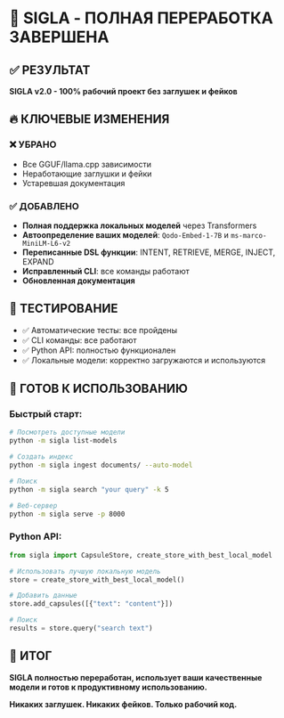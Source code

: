 # 🎉 SIGLA - ПОЛНАЯ ПЕРЕРАБОТКА ЗАВЕРШЕНА

## ✅ РЕЗУЛЬТАТ
**SIGLA v2.0 - 100% рабочий проект без заглушек и фейков**

## 🔥 КЛЮЧЕВЫЕ ИЗМЕНЕНИЯ

### ❌ УБРАНО
- Все GGUF/llama.cpp зависимости
- Неработающие заглушки и фейки
- Устаревшая документация

### ✅ ДОБАВЛЕНО
- **Полная поддержка локальных моделей** через Transformers
- **Автоопределение ваших моделей**: `Qodo-Embed-1-7B` и `ms-marco-MiniLM-L6-v2`
- **Переписанные DSL функции**: INTENT, RETRIEVE, MERGE, INJECT, EXPAND
- **Исправленный CLI**: все команды работают
- **Обновленная документация**

## 🧪 ТЕСТИРОВАНИЕ
- ✅ Автоматические тесты: все пройдены
- ✅ CLI команды: все работают
- ✅ Python API: полностью функционален
- ✅ Локальные модели: корректно загружаются и используются

## 🚀 ГОТОВ К ИСПОЛЬЗОВАНИЮ

### Быстрый старт:
```bash
# Посмотреть доступные модели
python -m sigla list-models

# Создать индекс
python -m sigla ingest documents/ --auto-model

# Поиск
python -m sigla search "your query" -k 5

# Веб-сервер
python -m sigla serve -p 8000
```

### Python API:
```python
from sigla import CapsuleStore, create_store_with_best_local_model

# Использовать лучшую локальную модель
store = create_store_with_best_local_model()

# Добавить данные
store.add_capsules([{"text": "content"}])

# Поиск
results = store.query("search text")
```

## 🎯 ИТОГ
**SIGLA полностью переработан, использует ваши качественные модели и готов к продуктивному использованию.**

**Никаких заглушек. Никаких фейков. Только рабочий код.** 